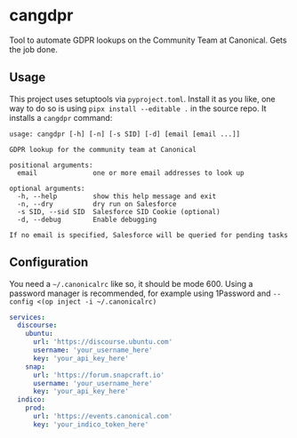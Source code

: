 # cangdpr

Tool to automate GDPR lookups on the Community Team at Canonical. Gets the job done.

## Usage

This project uses setuptools via `pyproject.toml`. Install it as you like, one way to do so is using
`pipx install --editable .` in the source repo. It installs a `cangdpr` command:

```
usage: cangdpr [-h] [-n] [-s SID] [-d] [email [email ...]]

GDPR lookup for the community team at Canonical

positional arguments:
  email              one or more email addresses to look up

optional arguments:
  -h, --help         show this help message and exit
  -n, --dry          dry run on Salesforce
  -s SID, --sid SID  Salesforce SID Cookie (optional)
  -d, --debug        Enable debugging

If no email is specified, Salesforce will be queried for pending tasks
```

## Configuration

You need a `~/.canonicalrc` like so, it should be mode 600. Using a password manager is recommended, for example using 1Password and `--config <(op inject -i ~/.canonicalrc)`

```yaml
services:
  discourse:
    ubuntu:
      url: 'https://discourse.ubuntu.com' 
      username: 'your_username_here'
      key: 'your_api_key_here'
    snap:
      url: 'https://forum.snapcraft.io'
      username: 'your_username_here'
      key: 'your_api_key_here'
  indico:
    prod:
      url: 'https://events.canonical.com'
      key: 'your_indico_token_here'
```
